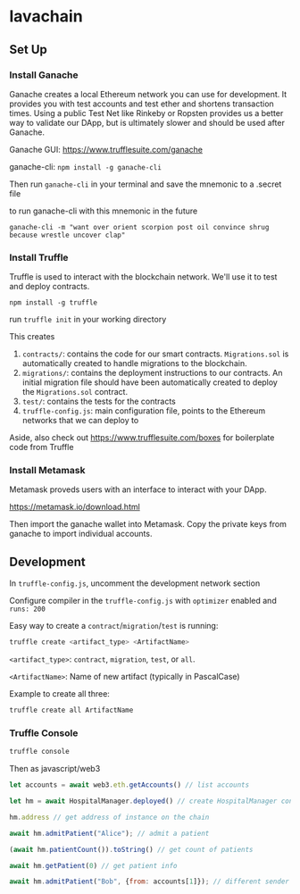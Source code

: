 # lavachain

## Set Up

### Install Ganache

Ganache creates a local Ethereum network you can use for development. It provides you with test accounts and test ether and shortens transaction times. Using a public Test Net like Rinkeby or Ropsten provides us a better way to validate our DApp, but is ultimately slower and should be used after Ganache.

Ganache GUI:
https://www.trufflesuite.com/ganache

ganache-cli:
`npm install -g ganache-cli`

Then run `ganache-cli` in your terminal and save the mnemonic to a .secret file

to run ganache-cli with this mnemonic in the future

`ganache-cli -m "want over orient scorpion post oil convince shrug because wrestle uncover clap"`

### Install Truffle

Truffle is used to interact with the blockchain network. We'll use it to test and deploy contracts.

`npm install -g truffle`

run `truffle init` in your working directory

This creates
1. `contracts/`: contains the code for our smart contracts. `Migrations.sol` is automatically created to handle migrations to the blockchain.
2. `migrations/`: contains the deployment instructions to our contracts. An initial migration file should have been automatically created to deploy the `Migrations.sol` contract.
3. `test/`: contains the tests for the contracts
4. `truffle-config.js`: main configuration file, points to the Ethereum networks that we can deploy to

Aside, also check out https://www.trufflesuite.com/boxes for boilerplate code from Truffle

### Install Metamask

Metamask proveds users with an interface to interact with your DApp.

https://metamask.io/download.html

Then import the ganache wallet into Metamask. Copy the private keys from ganache to import individual accounts.

## Development

In `truffle-config.js`, uncomment the development network section

Configure compiler in the `truffle-config.js` with `optimizer` enabled and `runs: 200`

Easy way to create a `contract`/`migration`/`test` is running:

```bash
truffle create <artifact_type> <ArtifactName>
```

`<artifact_type>`: `contract`, `migration`, `test`, or `all`. 

`<ArtifactName>`: Name of new artifact (typically in PascalCase)

Example to create all three: 

```bash
truffle create all ArtifactName
``` 

### Truffle Console
```bash
truffle console
```

Then as javascript/web3
 
```js
let accounts = await web3.eth.getAccounts() // list accounts

let hm = await HospitalManager.deployed() // create HospitalManager contract instance

hm.address // get address of instance on the chain

await hm.admitPatient("Alice"); // admit a patient

(await hm.patientCount()).toString() // get count of patients

await hm.getPatient(0) // get patient info 

await hm.admitPatient("Bob", {from: accounts[1]}); // different sender
```